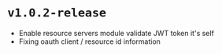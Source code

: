 # `v1.0.2-release`

- Enable resource servers module validate JWT token it's self
- Fixing oauth client / resource id information

